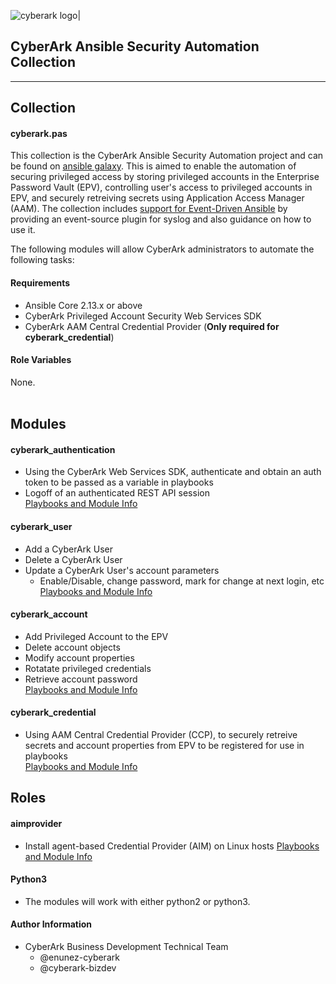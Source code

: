 <!-- please note this has to be a absolute URL since otherwise it will not show up on galaxy.ansible.com -->
![cyberark logo|](https://github.com/cyberark/ansible-security-automation-collection/blob/master/docs/images/full-cyberark-logo.jpg?raw=true)

## CyberArk Ansible Security Automation Collection

*************

## Collection

#### cyberark.pas

This collection is the CyberArk Ansible Security Automation project and can be found on [ansible galaxy](https://galaxy.ansible.com/cyberark/pas). This is aimed to enable the automation of securing privileged access by storing privileged accounts in the Enterprise Password Vault (EPV), controlling user's access to privileged accounts in EPV, and securely retreiving secrets using Application Access Manager (AAM).
The collection includes [support for Event-Driven Ansible](https://github.com/cyberark/ansible-security-automation-collection/blob/master/docs/cyberark_eda.md) by providing an event-source plugin for syslog and also guidance on how to use it. 


The following modules will allow CyberArk administrators to automate the following tasks:

#### Requirements

- Ansible Core 2.13.x or above
- CyberArk Privileged Account Security Web Services SDK
- CyberArk AAM Central Credential Provider (**Only required for cyberark_credential**)

#### Role Variables

None.
<br>
<br>

## Modules

#### cyberark_authentication

- Using the CyberArk Web Services SDK, authenticate and obtain an auth token to be passed as a variable in playbooks
- Logoff of an authenticated REST API session<br>
[Playbooks and Module Info](https://github.com/cyberark/ansible-security-automation-collection/blob/master/docs/cyberark_authentication.md)

#### cyberark_user

- Add a CyberArk User
- Delete a CyberArk User
- Update a CyberArk User's account parameters
    - Enable/Disable, change password, mark for change at next login, etc
<br>[Playbooks and Module Info](https://github.com/cyberark/ansible-security-automation-collection/blob/master/docs/cyberark_user.md)<br/>

#### cyberark_account

- Add Privileged Account to the EPV
- Delete account objects
- Modify account properties
- Rotatate privileged credentials
- Retrieve account password<br>
[Playbooks and Module Info](https://github.com/cyberark/ansible-security-automation-collection/blob/master/docs/cyberark_account.md)

#### cyberark_credential

- Using AAM Central Credential Provider (CCP), to securely retreive secrets and account properties from EPV to be registered for use in playbooks<br>
[Playbooks and Module Info](https://github.com/cyberark/ansible-security-automation-collection/blob/master/docs/cyberark_credential.md)

## Roles

#### aimprovider

- Install agent-based Credential Provider (AIM) on Linux hosts
[Playbooks and Module Info](https://github.com/cyberark/ansible-security-automation-collection/blob/master/docs/aimprovider.md)

#### Python3

- The modules will work with either python2 or python3.

#### Author Information
- CyberArk Business Development Technical Team 
    - @enunez-cyberark
    - @cyberark-bizdev

